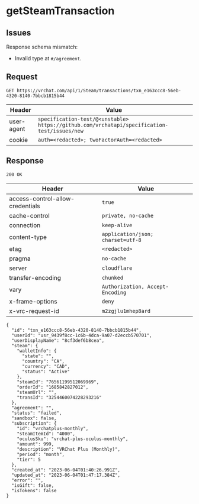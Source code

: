 # getSteamTransaction

## Issues
Response schema mismatch:
* Invalid type at ``#/agreement``.
## Request
`GET https://vrchat.com/api/1/Steam/transactions/txn_e163ccc8-56eb-4320-8140-7bbcb1815b44`

| Header | Value |
| ------ | ----- |
| user-agent | `specification-test/@<unstable> https://github.com/vrchatapi/specification-test/issues/new` |
| cookie | `auth=<redacted>; twoFactorAuth=<redacted>` |


## Response
`200 OK`

| Header | Value |
| ------ | ----- |
| access-control-allow-credentials | `true` |
| cache-control | `private, no-cache` |
| connection | `keep-alive` |
| content-type | `application/json; charset=utf-8` |
| etag | `<redacted>` |
| pragma | `no-cache` |
| server | `cloudflare` |
| transfer-encoding | `chunked` |
| vary | `Authorization, Accept-Encoding` |
| x-frame-options | `deny` |
| x-vrc-request-id | `m2zgjlu1mhep8ard` |

```jsonc
{
  "id": "txn_e163ccc8-56eb-4320-8140-7bbcb1815b44",
  "userId": "usr_9439f8cc-1c6b-4dca-9a07-d2eccb570701",
  "userDisplayName": "8cf3def6b8cea",
  "steam": {
    "walletInfo": {
      "state": "",
      "country": "CA",
      "currency": "CAD",
      "status": "Active"
    },
    "steamId": "76561199512069969",
    "orderId": "1685842827012",
    "steamUrl": "",
    "transId": "3254460074228293216"
  },
  "agreement": "",
  "status": "failed",
  "sandbox": false,
  "subscription": {
    "id": "vrchatplus-monthly",
    "steamItemId": "4000",
    "oculusSku": "vrchat-plus-oculus-monthly",
    "amount": 999,
    "description": "VRChat Plus (Monthly)",
    "period": "month",
    "tier": 5
  },
  "created_at": "2023-06-04T01:40:26.991Z",
  "updated_at": "2023-06-04T01:47:17.384Z",
  "error": "",
  "isGift": false,
  "isTokens": false
}
```
